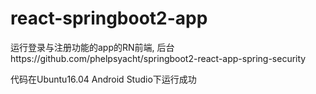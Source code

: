 # react-springboot2-app
运行登录与注册功能的app的RN前端, 后台https://github.com/phelpsyacht/springboot2-react-app-spring-security

代码在Ubuntu16.04 Android Studio下运行成功
